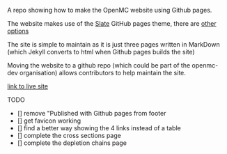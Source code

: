 
A repo showing how to make the OpenMC website using Github pages.

The website makes use of the [Slate](https://github.com/pages-themes/slate) GitHub pages theme, there are [other options](https://pages.github.com/themes/)

The site is simple to maintain as it is just three pages written in MarkDown (which Jekyll  converts to html when Github pages builds the site)

Moving the website to a github repo (which could be part of the openmc-dev organisation) allows contributors to help maintain the site.

[link to live site](https://shimwell.github.io/example_github_pages_for_openmc/)

TODO
- [] remove "Published with Github pages from footer
- [] get favicon working
- [] find a better way showing the 4 links instead of a table
- [] complete the cross sections page
- [] complete the depletion chains page

